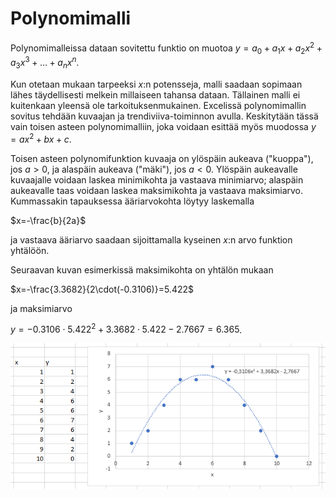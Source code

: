 # Polynomimalli

Polynomimalleissa dataan sovitettu funktio on muotoa $y=a_0+a_1 x+a_2 x^2+a_3 x^3+ \ldots + a_n x^n$.

Kun otetaan mukaan tarpeeksi $x$:n potensseja, malli saadaan sopimaan lähes täydellisesti melkein millaiseen tahansa dataan. Tällainen malli ei kuitenkaan yleensä ole tarkoituksenmukainen. Excelissä polynomimallin sovitus tehdään kuvaajan ja trendiviiva-toiminnon avulla. Keskitytään tässä vain toisen asteen polynomimalliin, joka voidaan esittää myös muodossa $y=ax^2+bx+c$.

Toisen asteen polynomifunktion kuvaaja on ylöspäin aukeava ("kuoppa"), jos $a>0$, ja alaspäin aukeava ("mäki"), jos $a<0$. Ylöspäin aukeavalle kuvaajalle voidaan laskea minimikohta ja vastaava minimiarvo; alaspäin aukeavalle taas voidaan laskea maksimikohta ja vastaava maksimiarvo. Kummassakin tapauksessa ääriarvokohta löytyy laskemalla 

$x=-\frac{b}{2a}$

ja vastaava ääriarvo saadaan sijoittamalla kyseinen $x$:n arvo funktion yhtälöön. 

Seuraavan kuvan esimerkissä maksimikohta on yhtälön mukaan 

$x=-\frac{3.3682}{2\cdot(-0.3106)}=5.422$ 

ja maksimiarvo 

$y=-0.3106\cdot5.422^2+3.3682\cdot 5.422-2.7667=6.365$.

![Polynomimalli, esim.](polynomi_esim.png "Polynomimalli, esim.")
